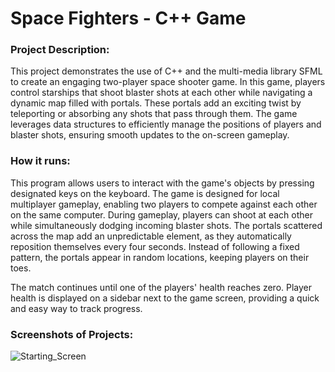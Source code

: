 # Space Fighters - C++ Game

### Project Description:
This project demonstrates the use of C++ and the multi-media library SFML to create an engaging two-player space shooter game. In this game, players control starships that shoot blaster shots at each other while navigating a dynamic map filled with portals. These portals add an exciting twist by teleporting or absorbing any shots that pass through them. The game leverages data structures to efficiently manage the positions of players and blaster shots, ensuring smooth updates to the on-screen gameplay.

### How it runs:
This program allows users to interact with the game's objects by pressing designated keys on the keyboard. The game is designed for local multiplayer gameplay, enabling two players to compete against each other on the same computer. During gameplay, players can shoot at each other while simultaneously dodging incoming blaster shots. The portals scattered across the map add an unpredictable element, as they automatically reposition themselves every four seconds. Instead of following a fixed pattern, the portals appear in random locations, keeping players on their toes.

The match continues until one of the players' health reaches zero. Player health is displayed on a sidebar next to the game screen, providing a quick and easy way to track progress.

### Screenshots of Projects:
![Starting_Screen]()
